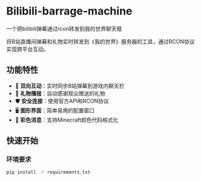 # Bilibili-barrage-machine
一个把bilibili弹幕通过rcon转发到我的世界聊天框

将B站直播间弹幕和礼物实时转发到《我的世界》服务器的工具，通过RCON协议实现跨平台互动。

## 功能特性

- 🎯 **双向互动**：实时同步B站弹幕到游戏内聊天栏
- 🎁 **礼物播报**：自动感谢观众赠送的礼物
- 🛡️ **安全连接**：使用官方API和RCON协议
- 🖥️ **图形界面**：简单易用的配置窗口
- 🌈 **彩色消息**：支持Minecraft颜色代码格式化

## 快速开始

### 环境要求
```bash
pip install -r requirements.txt
